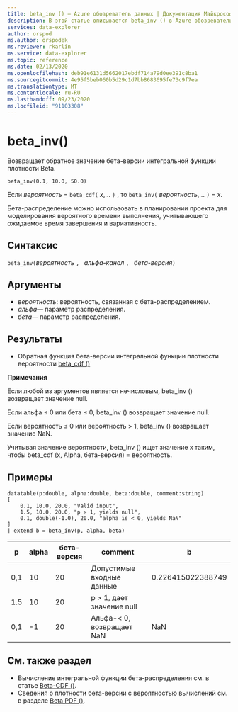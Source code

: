 ```yaml
---
title: beta_inv () — Azure обозреватель данных | Документация Майкрософт
description: В этой статье описывается beta_inv () в Azure обозреватель данных.
services: data-explorer
author: orspod
ms.author: orspodek
ms.reviewer: rkarlin
ms.service: data-explorer
ms.topic: reference
ms.date: 02/13/2020
ms.openlocfilehash: deb91e6131d5662017ebdf714a79d0ee391c8ba1
ms.sourcegitcommit: 4e95f5beb060b5d29c1d7bb8683695fe73c9f7ea
ms.translationtype: MT
ms.contentlocale: ru-RU
ms.lasthandoff: 09/23/2020
ms.locfileid: "91103308"
---
```

# <a name="beta_inv"></a>beta_inv()

Возвращает обратное значение бета-версии интегральной функции плотности Beta.

```kusto
beta_inv(0.1, 10.0, 50.0)
```

Если *вероятность*  =  `beta_cdf(` *x*,... `)` , то `beta_inv(` *вероятность*,... `)`  =  *x*. 

Бета-распределение можно использовать в планировании проекта для моделирования вероятного времени выполнения, учитывающего ожидаемое время завершения и вариативность.

## <a name="syntax"></a>Синтаксис

`beta_inv(`*вероятность* `, ` *альфа-канал* `, ` *бета-версия*`)`

## <a name="arguments"></a>Аргументы

* *вероятность*: вероятность, связанная с бета-распределением.
* *альфа*— параметр распределения.
* *бета*— параметр распределения.

## <a name="returns"></a>Результаты

* Обратная функция бета-версии интегральной функции плотности вероятности [beta_cdf ()](./beta-cdffunction.md)

**Примечания**

Если любой из аргументов является нечисловым, beta_inv () возвращает значение null.

Если альфа ≤ 0 или бета ≤ 0, beta_inv () возвращает значение null.

Если вероятность ≤ 0 или вероятность > 1, beta_inv () возвращает значение NaN.

Учитывая значение вероятности, beta_inv () ищет значение x таким, чтобы beta_cdf (x, Alpha, бета-версия) = вероятность.

## <a name="examples"></a>Примеры

<!-- csl: https://help.kusto.windows.net/Samples -->
```kusto
datatable(p:double, alpha:double, beta:double, comment:string)
[
    0.1, 10.0, 20.0, "Valid input",
    1.5, 10.0, 20.0, "p > 1, yields null",
    0.1, double(-1.0), 20.0, "alpha is < 0, yields NaN"
]
| extend b = beta_inv(p, alpha, beta)
```

|p|alpha|бета-версия|comment|b|
|---|---|---|---|---|
|0,1|10|20|Допустимые входные данные|0.226415022388749|
|1.5|10|20|p > 1, дает значение null||
|0,1|-1|20|Альфа-< 0, возвращает NaN|NaN|

## <a name="see-also"></a>См. также раздел

* Вычисление интегральной функции бета-распределения см. в статье [Beta-CDF ()](./beta-cdffunction.md).
* Сведения о плотности бета-версии с вероятностью вычислений см. в разделе [Beta PDF ()](./beta-pdffunction.md).
